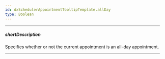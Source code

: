 ```yaml
---
id: dxSchedulerAppointmentTooltipTemplate.allDay
type: Boolean
---
```

---
##### shortDescription
Specifies whether or not the current appointment is an all-day appointment.

---
